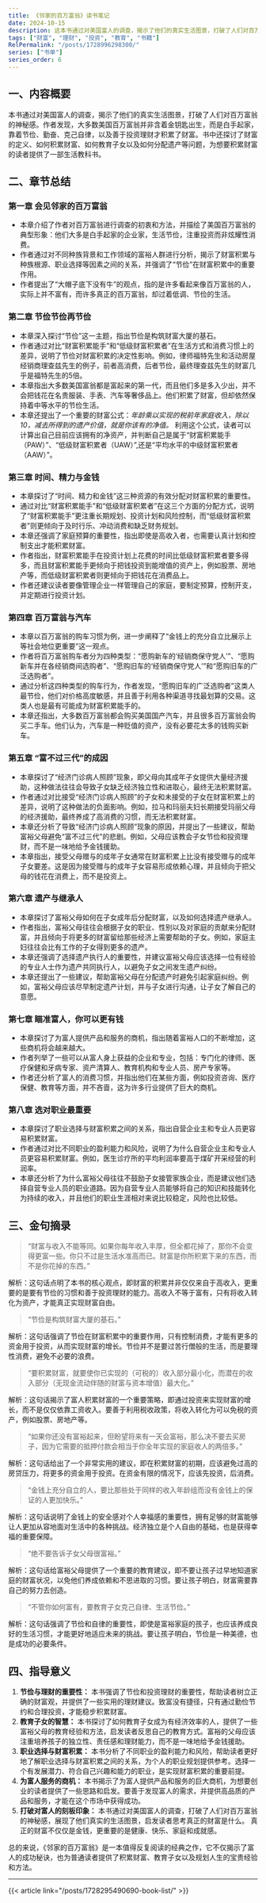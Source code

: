 ```yaml
---
title: 《邻家的百万富翁》读书笔记
date: 2024-10-15
description: 这本书通过对美国富人的调查，揭示了他们的真实生活图景，打破了人们对百万富翁的神秘感，展现了大多数美国百万富翁的共同特点：节俭、勤奋、克己自律，并且善于投资理财。书中还探讨了财富的定义、如何积累财富、如何教育子女以及如何分配遗产等问题，为读者提供了一部生活教科书。
tags: ["财富", "理财", "投资", "教育", "书籍"]
RelPermalink: "/posts/1728996298300/"
series: ["书单"]
series_order: 6
---
```


## 一、内容概要

本书通过对美国富人的调查，揭示了他们的真实生活图景，打破了人们对百万富翁的神秘感。作者发现，大多数美国百万富翁并非含着金钥匙出生，而是白手起家，靠着节俭、勤奋、克己自律，以及善于投资理财才积累了财富。书中还探讨了财富的定义、如何积累财富、如何教育子女以及如何分配遗产等问题，为想要积累财富的读者提供了一部生活教科书。

## 二、章节总结

### 第一章 会见邻家的百万富翁

*  本章介绍了作者对百万富翁进行调查的初衷和方法，并描绘了美国百万富翁的典型形象：他们大多是白手起家的企业家，生活节俭，注重投资而非炫耀性消费。
*  作者通过对不同种族背景和工作领域的富裕人群进行分析，揭示了财富积累与种族根源、职业选择等因素之间的关系，并强调了“节俭”在财富积累中的重要作用。
* 作者提出了“大帽子底下没有牛”的观点，指的是许多看起来像百万富翁的人，实际上并不富有，而许多真正的百万富翁，却过着低调、节俭的生活。


### 第二章 节俭节俭再节俭

* 本章深入探讨“节俭”这一主题，指出节俭是构筑财富大厦的基石。
* 作者通过对比“财富积累能手”和“低级财富积累者”在生活方式和消费习惯上的差异，说明了节俭对财富积累的决定性影响。例如，律师福特先生和活动房屋经销商理查兹先生的例子，前者高消费，后者节俭，最终理查兹先生的财富几乎是福特先生的5倍。
*  本章指出大多数美国富翁都是富起来的第一代，而且他们多是多入少出，并不会把钱花在名贵服装、手表、汽车等奢侈品上。他们积累了财富，但却依然保持着中等水平的节俭生活。
* 本章还提出了一个重要的财富公式：*年龄乘以实现的税前年家庭收入，除以10，减去所得到的遗产价值，就是你该有的净值。*  利用这个公式，读者可以计算出自己目前应该拥有的净资产，并判断自己是属于“财富积累能手（PAW）”、“低级财富积累者（UAW）”,还是“平均水平的中级财富积累者（AAW）”。


### 第三章 时间、精力与金钱

* 本章探讨了“时间、精力和金钱”这三种资源的有效分配对财富积累的重要性。
* 通过对比“财富积累能手”和“低级财富积累者”在这三个方面的分配方式，说明了“财富积累能手”更注重长期规划、投资计划和风险控制，而“低级财富积累者”则更倾向于及时行乐、冲动消费和缺乏财务规划。
* 本章还强调了家庭预算的重要性，指出即使是高收入者，也需要认真计划和控制支出才能积累财富。
* 作者指出，财富积累能手在投资计划上花费的时间比低级财富积累者要多得多，而且财富积累能手更倾向于把钱投资到能增值的资产上，例如股票、房地产等，而低级财富积累者则更倾向于把钱花在消费品上。
* 作者还建议读者要像管理企业一样管理自己的家庭，要制定预算，控制开支，并定期进行投资计划。


### 第四章 百万富翁与汽车

* 本章以百万富翁的购车习惯为例，进一步阐释了“金钱上的充分自立比展示上等社会地位更重要”这一观点。
* 作者将百万富翁购车者分为四种类型：“愿购新车的‘经销商保守党人’”、“愿购新车并在各经销商间选购者”、“愿购旧车的‘经销商保守党人’”和“愿购旧车的广泛选购者”。
* 通过分析这四种类型的购车行为，作者发现，“愿购旧车的广泛选购者”这类人最节俭，他们对价格高度敏感，并且善于利用各种渠道寻找最划算的交易。这类人也是最有可能成为财富积累能手的。
* 本章还指出，大多数百万富翁都会购买美国国产汽车，并且很多百万富翁会购买二手车。他们认为，汽车是一种贬值的资产，没有必要花太多的钱购买新车。


### 第五章 “富不过三代”的成因

* 本章探讨了“经济门诊病人照顾”现象，即父母向其成年子女提供大量经济援助，这种做法往往会导致子女缺乏经济独立性和进取心，最终无法积累财富。
* 作者通过对比接受“经济门诊病人照顾”的子女和未接受的子女在财富积累上的差异，说明了这种做法的负面影响。例如，拉马和玛丽夫妇长期接受玛丽父母的经济援助，最终养成了高消费的习惯，而无法积累财富。
* 本章还分析了导致“经济门诊病人照顾”现象的原因，并提出了一些建议，帮助富裕父母避免“富不过三代”的悲剧。例如，父母应该教会子女节俭和投资理财，而不是一味地给予金钱援助。
* 本章指出，接受父母赠与的成年子女通常在财富积累上比没有接受赠与的成年子女要差。这是因为接受赠与的成年子女容易形成依赖心理，并且倾向于把父母的钱花在消费上，而不是投资上。


### 第六章 遗产与继承人

* 本章探讨了富裕父母如何在子女成年后分配财富，以及如何选择遗产继承人。
* 作者指出，富裕父母往往会根据子女的职业、性别以及对家庭的贡献来分配财富，并且倾向于将更多的财富留给那些经济上需要帮助的子女。例如，家庭主妇往往会比有工作的子女得到更多的遗产。
* 本章还强调了选择遗产执行人的重要性，并建议富裕父母应该选择一位有经验的专业人士作为遗产共同执行人，以避免子女之间发生遗产纠纷。
* 本章还提出了一些建议，帮助富裕父母在分配遗产时避免引起家庭纠纷。例如，富裕父母应该尽早制定遗产计划，并与子女进行沟通，让子女了解自己的意愿。


### 第七章 瞄准富人，你可以更有钱

* 本章探讨了为富人提供产品和服务的商机，指出随着富裕人口的不断增加，这些商机将会越来越大。
* 作者列举了一些可以从富人身上获益的企业和专业，包括：专门化的律师、医疗保健和牙病专家、资产清算人、教育机构和专业人员、房产专家等。
* 作者还分析了富人的消费习惯，并指出他们在某些方面，例如投资咨询、医疗保健、教育等方面，并不吝啬，这为许多行业提供了巨大的商机。

### 第八章 选对职业最重要

* 本章探讨了职业选择与财富积累之间的关系，指出自营企业主和专业人员更容易积累财富。
* 作者通过对比不同职业的盈利能力和风险，说明了为什么自营企业主和专业人员更容易积累财富。例如，医生诊疗所的平均利润率要高于煤矿开采经营的利润率。
* 本章还分析了为什么富裕父母往往不鼓励子女接管家族企业，而是建议他们选择自营专业人员的职业道路。因为自营专业人员能够将自己的知识和技能转化为持续的收入，并且他们的职业生涯相对来说比较稳定，风险也比较低。

## 三、金句摘录

> “财富与收入不能等同。如果你每年收入丰厚，但全都花掉了，那你不会变得更富一些。你只不过是生活水准高而已。财富是你所积累下来的东西，而不是你花掉的东西。”

解析：这句话点明了本书的核心观点，即财富的积累并非仅仅来自于高收入，更重要的是要有节俭的习惯和善于投资理财的能力。高收入不等于富有，只有将收入转化为资产，才能真正实现财富自由。

> “节俭是构筑财富大厦的基石。”

解析：这句话强调了节俭在财富积累中的重要作用，只有控制消费，才能有更多的资金用于投资，从而实现财富的增长。节俭并不是要过苦行僧般的生活，而是要理性消费，避免不必要的浪费。

> “要积累财富，就要使你已实现的（可税的）收入部分最小化，而潜在的收入部分（无现金流动伴随的财富与资本增值）最大化。”

解析：这句话揭示了富人积累财富的一个重要策略，即通过投资来实现财富的增长，而不是仅仅依靠工资收入。要善于利用税收政策，将收入转化为可以免税的资产，例如股票、房地产等。

> “如果你还没有富裕起来，但盼望将来有一天会富裕，那么决不要去买房子，因为它需要的抵押付款会相当于你全年实现的家庭收人的两倍多。”

解析：这句话给出了一个非常实用的建议，即在积累财富的初期，应该避免过高的房贷压力，将更多的资金用于投资。在资金有限的情况下，应该先投资，后消费。

> “金钱上充分自立的人，要比那些处于同样的收入年龄组而没有金钱上的保证的人更加快乐。”

解析：这句话说明了金钱上的安全感对个人幸福感的重要性，拥有足够的财富能够让人更加从容地面对生活中的各种挑战。经济独立是个人自由的基础，也是获得幸福的重要保障。

> “绝不要告诉子女父母很富裕。”

解析：这句话给富裕父母提供了一个重要的教育建议，即不要让孩子过早地知道家庭的财富状况，以免他们养成依赖和不思进取的习惯。要让孩子明白，财富需要靠自己的努力去创造。

> “不管你如何富有，要教育子女克己自律、生活节俭。”

解析：这句话强调了节俭和自律的重要性，即使是富裕家庭的孩子，也应该养成良好的生活习惯，才能更好地适应未来的挑战。要让孩子明白，节俭是一种美德，也是成功的必要条件。


## 四、指导意义

1.  **节俭与理财的重要性：** 本书强调了节俭和投资理财的重要性，帮助读者树立正确的财富观，并提供了一些实用的理财建议。致富没有捷径，只有通过勤俭节约和合理投资，才能稳步积累财富。
2.  **教育子女的智慧：** 本书探讨了如何教育子女成为有经济效率的人，提供了一些富裕父母的教育经验和方法，启发读者反思自己的教育方式。富裕的父母应该注重培养孩子的独立性、责任感和理财能力，而不是一味地给予金钱援助。
3.  **职业选择与财富积累：** 本书分析了不同职业的盈利能力和风险，帮助读者更好地了解职业选择与财富积累之间的关系，为个人的职业规划提供参考。选择一个有发展潜力、符合自己兴趣和能力的职业，是实现财富积累的重要前提。
4.  **为富人服务的商机：** 本书揭示了为富人提供产品和服务的巨大商机，为想要创业的读者提供了一些思路和启发。要善于发现富人的需求，并提供高品质的产品和服务，才能在这个市场中获得成功。
5.  **打破对富人的刻板印象：** 本书通过对美国富人的调查，打破了人们对百万富翁的神秘感，展现了他们真实的生活图景，启发读者思考真正的财富是什么。 真正的财富不仅仅是金钱，更重要的是健康、快乐、家庭和成就感。

总的来说，《邻家的百万富翁》是一本值得反复阅读的经典之作，它不仅揭示了富人的成功秘诀，也为普通读者提供了积累财富、教育子女以及规划人生的宝贵经验和方法。

---
{{< article link="/posts/1728295490690-book-list/" >}}